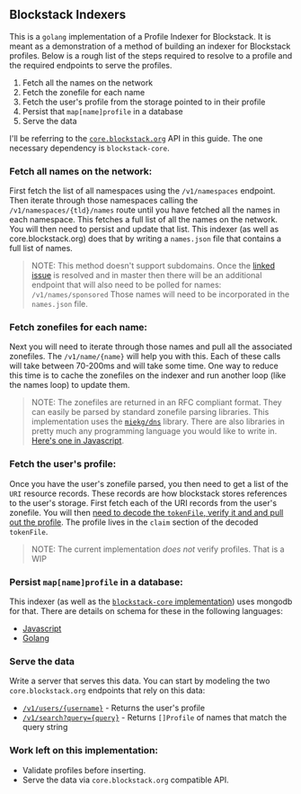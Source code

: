## Blockstack Indexers

This is a `golang` implementation of a Profile Indexer for Blockstack. It is meant as a demonstration of a method of building an indexer for Blockstack profiles. Below is a rough list of the steps required to resolve to a profile and the required endpoints to serve the profiles.

1. Fetch all the names on the network
1. Fetch the zonefile for each name
1. Fetch the user's profile from the storage pointed to in their profile
1. Persist that `map[name]profile` in a database
1. Serve the data

I'll be referring to the [`core.blockstack.org`](https://core.blockstack.org/) API in this guide. The one necessary dependency is `blockstack-core`.

### Fetch all names on the network:

First fetch the list of all namespaces using the `/v1/namespaces` endpoint. Then iterate through those namespaces calling the `/v1/namespaces/{tld}/names` route until you have fetched all the names in each namespace. This fetches a full list of all the names on the network. You will then need to persist and update that list. This indexer (as well as core.blockstack.org) does that by writing a `names.json` file that contains a full list of names.

> NOTE: This method doesn't support subdomains. Once the [linked issue](https://github.com/blockstack/blockstack-core/issues/789) is resolved and in master then there will be an additional endpoint that will also need to be polled for names: `/v1/names/sponsored` Those names will need to be incorporated in the `names.json` file.

### Fetch zonefiles for each name:

Next you will need to iterate through those names and pull all the associated zonefiles. The `/v1/name/{name}` will help you with this. Each of these calls will take between 70-200ms and will take some time. One way to reduce this time is to cache the zonefiles on the indexer and run another loop (like the names loop) to update them.

> NOTE: The zonefiles are returned in an RFC compliant format. They can easily be parsed by standard zonefile parsing libraries. This implementation uses the [`miekg/dns`](https://github.com/miekg/dns) library. There are also libraries in pretty much any programming language you would like to write in. [Here's one in Javascript](https://github.com/elgs/dns-zonefile).

### Fetch the user's profile:

Once you have the user's zonefile parsed, you then need to get a list of the `URI` resource records. These records are how blockstack stores references to the user's storage. First fetch each of the URI records from the user's zonefile. You will then [need to decode the `tokenFile`, verify it and and pull out the profile](https://github.com/blockstack/blockstack.js/tree/master/src/profiles). The profile lives in the `claim` section of the decoded `tokenFile`.

> NOTE: The current implementation _does not_ verify profiles. That is a WIP

### Persist `map[name]profile` in a database:

This indexer (as well as the [`blockstack-core` implementation](https://github.com/blockstack/blockstack-core/tree/master/api)) uses mongodb for that. There are details on schema for these in the following languages:

- [Javascript](https://github.com/blockstack/blockstack.js/tree/master/src/profiles/profileSchemas)
- [Golang](/indexer/models.go)

### Serve the data

Write a server that serves this data. You can start by modeling the two `core.blockstack.org` endpoints that rely on this data:

- [`/v1/users/{username}`](https://core.blockstack.org/#resolver-endpoints-lookup-user) - Returns the user's profile
- [`/v1/search?query={query}`](https://core.blockstack.org/#resolver-endpoints-profile-search) - Returns `[]Profile` of names that match the query string

### Work left on this implementation:

- Validate profiles before inserting.
- Serve the data via `core.blockstack.org` compatible API.
